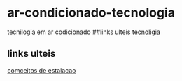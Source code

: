 # ar-condicionado-tecnologia
tecnilogia em ar codicionado 
##links ulteis 
[tecnoligia](https://engenharia360.com/conheca-novas-tecnologias-para-ar-condicionado/)
## links ulteis
[comceitos de estalacao](https://fluxoconsultoria.poli.ufrj.br/blog/instalacao-de-ar-condicionado-voce-sabe-como-funciona/)


